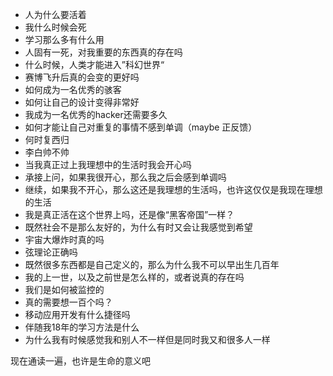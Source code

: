 - 人为什么要活着
- 我什么时候会死
- 学习那么多有什么用
- 人固有一死，对我重要的东西真的存在吗
- 什么时候，人类才能进入”科幻世界“
- 赛博飞升后真的会变的更好吗
- 如何成为一名优秀的骇客
- 如何让自己的设计变得非常好
- 我成为一名优秀的hacker还需要多久
- 如何才能让自己对重复的事情不感到单调（maybe 正反馈）
- 何时复西归
- 李白帅不帅
- 当我真正过上我理想中的生活时我会开心吗
- 承接上问，如果我很开心，那么我之后会感到单调吗
- 继续，如果我不开心，那么这还是我理想的生活吗，也许这仅仅是我现在理想的生活
- 我是真正活在这个世界上吗，还是像“黑客帝国”一样？
- 既然社会不是那么友好的，为什么有时又会让我感觉到希望
- 宇宙大爆炸时真的吗
- 弦理论正确吗
- 既然很多东西都是自己定义的，那么为什么我不可以早出生几百年
- 我的上一世，以及之前世是怎么样的，或者说真的存在吗
- 我们是如何被监控的
- 真的需要想一百个吗？
- 移动应用开发有什么捷径吗
- 伴随我18年的学习方法是什么
- 为什么我有时候感觉我和别人不一样但是同时我又和很多人一样








现在通读一遍，也许是生命的意义吧














